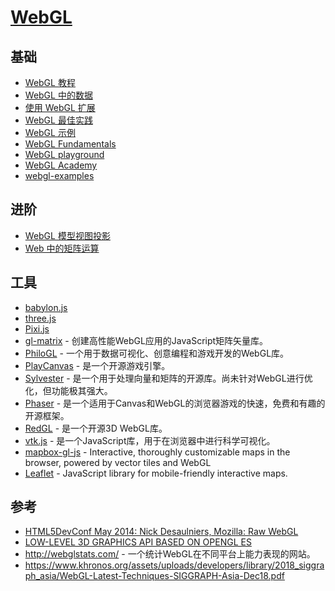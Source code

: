 # [WebGL](https://developer.mozilla.org/zh-CN/docs/Web/API/WebGL_API)

## 基础

- [WebGL 教程](https://developer.mozilla.org/zh-CN/docs/Web/API/WebGL_API/Tutorial)
- [WebGL 中的数据](https://developer.mozilla.org/zh-CN/docs/Web/API/WebGL_API/Data)
- [使用 WebGL 扩展](https://developer.mozilla.org/zh-CN/docs/Web/API/WebGL_API/Using_Extensions)
- [WebGL 最佳实践](https://developer.mozilla.org/zh-CN/docs/Web/API/WebGL_API/WebGL_best_practices)
- [WebGL 示例](https://developer.mozilla.org/zh-CN/docs/Web/API/WebGL_API/By_example)
- [WebGL Fundamentals](https://www.html5rocks.com/en/tutorials/webgl/webgl_fundamentals/)
- [WebGL playground](http://webglplayground.net/)
- [WebGL Academy](http://www.webglacademy.com/)
- [webgl-examples](https://github.com/mdn/webgl-examples/tree/gh-pages/tutorial)

## 进阶

- [WebGL 模型视图投影](https://developer.mozilla.org/zh-CN/docs/Web/API/WebGL_API)
- [Web 中的矩阵运算](https://developer.mozilla.org/zh-CN/docs/Web/API/WebGL_API/Matrix_math_for_the_web)

## 工具

- [babylon.js](https://www.babylonjs.com/)
- [three.js](https://threejs.org/)
- [Pixi.js](https://pixijs.com/)
- [gl-matrix](https://github.com/toji/gl-matrix) - 创建高性能WebGL应用的JavaScript矩阵矢量库。
- [PhiloGL]() - 一个用于数据可视化、创意编程和游戏开发的WebGL库。
- [PlayCanvas](https://playcanvas.com/) - 是一个开源游戏引擎。
- [Sylvester](http://sylvester.jcoglan.com/) - 是一个用于处理向量和矩阵的开源库。尚未针对WebGL进行优化，但功能极其强大。
- [Phaser](https://phaser.io/) - 是一个适用于Canvas和WebGL的浏览器游戏的快速，免费和有趣的开源框架。
- [RedGL](https://github.com/redcamel/RedGL2) - 是一个开源3D WebGL库。
- [vtk.js](https://kitware.github.io/vtk-js/) - 是一个JavaScript库，用于在浏览器中进行科学可视化。
- [mapbox-gl-js](https://github.com/mapbox/mapbox-gl-js) - Interactive, thoroughly customizable maps in the browser, powered by vector tiles and WebGL
- [Leaflet](https://github.com/Leaflet/Leaflet) - JavaScript library for mobile-friendly interactive maps.

## 参考

- [HTML5DevConf May 2014: Nick Desaulniers, Mozilla: Raw WebGL](https://www.youtube.com/embed/H4c8t6myAWU/?feature=player_detailpage)
- [LOW-LEVEL 3D GRAPHICS API BASED ON OPENGL ES](https://www.khronos.org/webgl/)
- http://webglstats.com/ - 一个统计WebGL在不同平台上能力表现的网站。
- https://www.khronos.org/assets/uploads/developers/library/2018_siggraph_asia/WebGL-Latest-Techniques-SIGGRAPH-Asia-Dec18.pdf
